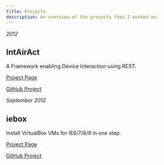 ```yaml
---
title: Projects
description: An overview of the projects that I worked on.
---
```

<p class="project_date"><em><time datetime="2012">2012</time></em></p>

## IntAirAct

A Framework enabling Device Interaction using REST.

[Project Page](intairact.html)

[GitHub Project](https://github.com/ase-lab/IntAirAct)

<p class="project_date"><em><time datetime="2012-09">September 2012</time></em></p>

## iebox

Install VirtualBox VMs for IE6/7/8/9 in one step.

[Project Page](iebox.html)

[GitHub Project](https://github.com/ArloL/iebox)

